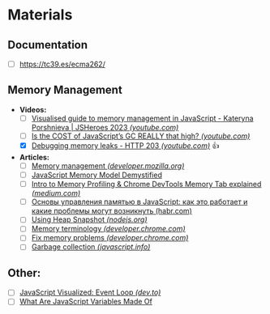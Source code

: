 # Materials

## Documentation
- [ ] https://tc39.es/ecma262/

## Memory Management
- **Videos:**
  - [ ] [Visualised guide to memory management in JavaScript - Kateryna Porshnieva | JSHeroes 2023 _(youtube.com)_](https://www.youtube.com/watch?v=OG_AZnPokGw)
  - [ ] [Is the COST of JavaScript’s GC REALLY that high? _(youtube.com)_](https://www.youtube.com/watch?v=easvMCCBFkQ)
  - [x] [Debugging memory leaks - HTTP 203 _(youtube.com)_](https://www.youtube.com/watch?v=YDU_3WdfkxA&t=70s) 👍
- **Articles:**
  - [ ] [Memory management _(developer.mozilla.org)_](https://developer.mozilla.org/en-US/docs/Web/JavaScript/Memory_management)
  - [ ] [JavaScript Memory Model Demystified](https://www.zhenghao.io/posts/javascript-memory)
  - [ ] [Intro to Memory Profiling & Chrome DevTools Memory Tab explained _(medium.com)_](https://medium.com/performance-engineering-for-the-ordinary-barbie/intro-to-memory-profiling-chrome-devtools-memory-tab-explained-5a99d3ba85d2)
  - [ ] [Основы управления памятью в JavaScript: как это работает и какие проблемы могут возникнуть (habr.com)](https://habr.com/ru/companies/skillbox/articles/554018)
  - [ ] [Using Heap Snapshot _(nodejs.org)_](https://nodejs.org/en/guides/diagnostics/memory/using-heap-snapshot)
  - [ ] [Memory terminology _(developer.chrome.com)_](https://developer.chrome.com/docs/devtools/memory-problems/get-started)
  - [ ] [Fix memory problems _(developer.chrome.com)_](https://developer.chrome.com/docs/devtools/memory-problems/)
  - [ ] [Garbage collection _(javascript.info)_](https://javascript.info/garbage-collection)

## Other:
- [ ] [JavaScript Visualized: Event Loop _(dev.to)_](https://dev.to/lydiahallie/javascript-visualized-event-loop-3dif)
- [ ] [What Are JavaScript Variables Made Of](https://www.zhenghao.io/posts/javascript-variables) 
